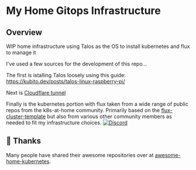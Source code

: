 # My Home Gitops Infrastructure

## Overview

WIP home infrastructure using Talos as the OS to install kubernetes and flux to manage it

I've used a few sources for the development of this repo...

The first is istalling Talos loosely using this guide:
https://kubito.dev/posts/talos-linux-raspberry-pi/

Next is [Cloudflare tunnel](https://developers.cloudflare.com/cloudflare-one/connections/connect-apps/install-and-setup/tunnel-guide/#set-up-a-tunnel-locally-cli-setup)

Finally is the kubernetes portion with flux taken from a wide range of public repos from the k8s-at-home community. Primarily based on the [flux-cluster-template](https://github.com/k8s-at-home/flux-cluster-template) but also from various other community members as needed to fit my infrastructure choices.
[![Discord](https://img.shields.io/badge/discord-chat-7289DA.svg?maxAge=60&style=flat-square)](https://discord.gg/Yv2gzFy)

## 🤝 Thanks

Many people have shared their awesome repositories over at [awesome-home-kubernetes](https://github.com/k8s-at-home/awesome-home-kubernetes).
